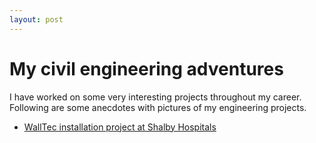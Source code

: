 ```yaml
---
layout: post
---
```

# My civil engineering adventures

I have worked on some very interesting projects throughout my career.
Following are some anecdotes with pictures of my engineering projects.

  - [WallTec installation project at Shalby Hospitals](/walltec_at_shalby)
